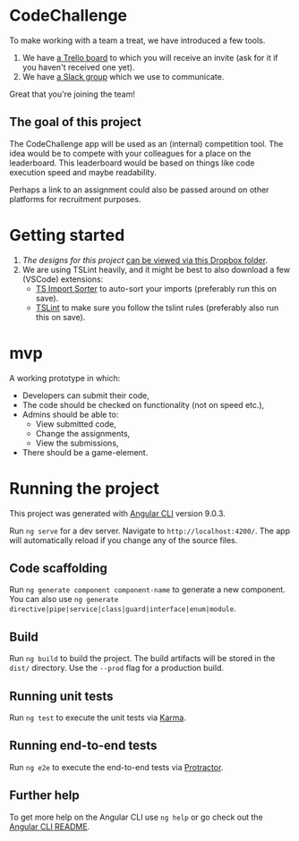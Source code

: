# CodeChallenge
To make working with a team a treat, we have introduced a few tools.

1. We have [a Trello board](https://trello.com/b/HkQxdEbU) to which you will receive an invite (ask for it if you haven't received one yet).
2. We have [a Slack group](https://codechallenge-group.slack.com) which we use to communicate.

Great that you're joining the team!

## The goal of this project
The CodeChallenge app will be used as an (internal) competition tool. The idea would be to compete with your colleagues for a place on the leaderboard. This leaderboard would be based on things like code execution speed and maybe readability.

Perhaps a link to an assignment could also be passed around on other platforms for recruitment purposes. 

# Getting started
1. _The designs for this project_ [can be viewed via this Dropbox folder](https://www.dropbox.com/sh/y29tjign13yg90k/AABhVezrI8vZJFgGI9hjUTNda?dl=0). 
2. We are using TSLint heavily, and it might be best to also download a few (VSCode) extensions:
    - [TS Import Sorter](https://marketplace.visualstudio.com/items?itemName=mike-co.import-sorter) to auto-sort your imports (preferably run this on save).
    - [TSLint](https://marketplace.visualstudio.com/items?itemName=ms-vscode.vscode-typescript-tslint-plugin) to make sure you follow the tslint rules (preferably also run this on save).

# mvp
A working prototype in which:
- Developers can submit their code,
- The code should be checked on functionality (not on speed etc.),
- Admins should be able to:
    - View submitted code,
    - Change the assignments,
    - View the submissions,
- There should be a game-element.

# Running the project
This project was generated with [Angular CLI](https://github.com/angular/angular-cli) version 9.0.3.

Run `ng serve` for a dev server. Navigate to `http://localhost:4200/`. The app will automatically reload if you change any of the source files.

## Code scaffolding

Run `ng generate component component-name` to generate a new component. You can also use `ng generate directive|pipe|service|class|guard|interface|enum|module`.

## Build

Run `ng build` to build the project. The build artifacts will be stored in the `dist/` directory. Use the `--prod` flag for a production build.

## Running unit tests

Run `ng test` to execute the unit tests via [Karma](https://karma-runner.github.io).

## Running end-to-end tests

Run `ng e2e` to execute the end-to-end tests via [Protractor](http://www.protractortest.org/).

## Further help

To get more help on the Angular CLI use `ng help` or go check out the [Angular CLI README](https://github.com/angular/angular-cli/blob/master/README.md).
